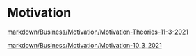# Motivation

[markdown/Business/Motivation/Motivation-Theories-11-3-2021](markdown/Business/Motivation/Motivation-Theories-11-3-2021)

[markdown/Business/Motivation/Motivation-10_3_2021](markdown/Business/Motivation/Motivation-10_3_2021)

